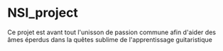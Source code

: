 # NSI_project

Ce projet est avant tout l'unisson de passion commune afin d'aider des âmes éperdus dans la quêtes sublime de l'apprentissage guitaristique
